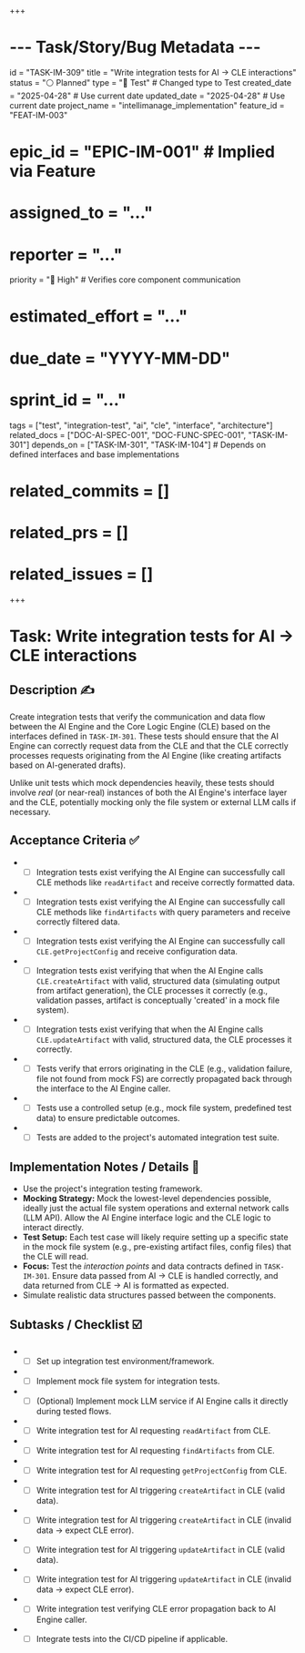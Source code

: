 +++
# --- Task/Story/Bug Metadata ---
id = "TASK-IM-309"
title = "Write integration tests for AI -> CLE interactions"
status = "⚪️ Planned"
type = "🧪 Test" # Changed type to Test
created_date = "2025-04-28" # Use current date
updated_date = "2025-04-28" # Use current date
project_name = "intellimanage_implementation"
feature_id = "FEAT-IM-003"
# epic_id = "EPIC-IM-001" # Implied via Feature
# assigned_to = "..."
# reporter = "..."
priority = "🔼 High" # Verifies core component communication
# estimated_effort = "..."
# due_date = "YYYY-MM-DD"
# sprint_id = "..."
tags = ["test", "integration-test", "ai", "cle", "interface", "architecture"]
related_docs = ["DOC-AI-SPEC-001", "DOC-FUNC-SPEC-001", "TASK-IM-301"]
depends_on = ["TASK-IM-301", "TASK-IM-104"] # Depends on defined interfaces and base implementations
# related_commits = []
# related_prs = []
# related_issues = []
+++

# Task: Write integration tests for AI -> CLE interactions

## Description ✍️

Create integration tests that verify the communication and data flow between the AI Engine and the Core Logic Engine (CLE) based on the interfaces defined in `TASK-IM-301`. These tests should ensure that the AI Engine can correctly request data from the CLE and that the CLE correctly processes requests originating from the AI Engine (like creating artifacts based on AI-generated drafts).

Unlike unit tests which mock dependencies heavily, these tests should involve *real* (or near-real) instances of both the AI Engine's interface layer and the CLE, potentially mocking only the file system or external LLM calls if necessary.

## Acceptance Criteria ✅

*   - [ ] Integration tests exist verifying the AI Engine can successfully call CLE methods like `readArtifact` and receive correctly formatted data.
*   - [ ] Integration tests exist verifying the AI Engine can successfully call CLE methods like `findArtifacts` with query parameters and receive correctly filtered data.
*   - [ ] Integration tests exist verifying the AI Engine can successfully call `CLE.getProjectConfig` and receive configuration data.
*   - [ ] Integration tests exist verifying that when the AI Engine calls `CLE.createArtifact` with valid, structured data (simulating output from artifact generation), the CLE processes it correctly (e.g., validation passes, artifact is conceptually 'created' in a mock file system).
*   - [ ] Integration tests exist verifying that when the AI Engine calls `CLE.updateArtifact` with valid, structured data, the CLE processes it correctly.
*   - [ ] Tests verify that errors originating in the CLE (e.g., validation failure, file not found from mock FS) are correctly propagated back through the interface to the AI Engine caller.
*   - [ ] Tests use a controlled setup (e.g., mock file system, predefined test data) to ensure predictable outcomes.
*   - [ ] Tests are added to the project's automated integration test suite.

## Implementation Notes / Details 📝

*   Use the project's integration testing framework.
*   **Mocking Strategy:** Mock the lowest-level dependencies possible, ideally just the actual file system operations and external network calls (LLM API). Allow the AI Engine interface logic and the CLE logic to interact directly.
*   **Test Setup:** Each test case will likely require setting up a specific state in the mock file system (e.g., pre-existing artifact files, config files) that the CLE will read.
*   **Focus:** Test the *interaction points* and data contracts defined in `TASK-IM-301`. Ensure data passed from AI -> CLE is handled correctly, and data returned from CLE -> AI is formatted as expected.
*   Simulate realistic data structures passed between the components.

## Subtasks / Checklist ☑️

*   - [ ] Set up integration test environment/framework.
*   - [ ] Implement mock file system for integration tests.
*   - [ ] (Optional) Implement mock LLM service if AI Engine calls it directly during tested flows.
*   - [ ] Write integration test for AI requesting `readArtifact` from CLE.
*   - [ ] Write integration test for AI requesting `findArtifacts` from CLE.
*   - [ ] Write integration test for AI requesting `getProjectConfig` from CLE.
*   - [ ] Write integration test for AI triggering `createArtifact` in CLE (valid data).
*   - [ ] Write integration test for AI triggering `createArtifact` in CLE (invalid data -> expect CLE error).
*   - [ ] Write integration test for AI triggering `updateArtifact` in CLE (valid data).
*   - [ ] Write integration test for AI triggering `updateArtifact` in CLE (invalid data -> expect CLE error).
*   - [ ] Write integration test verifying CLE error propagation back to AI Engine caller.
*   - [ ] Integrate tests into the CI/CD pipeline if applicable.